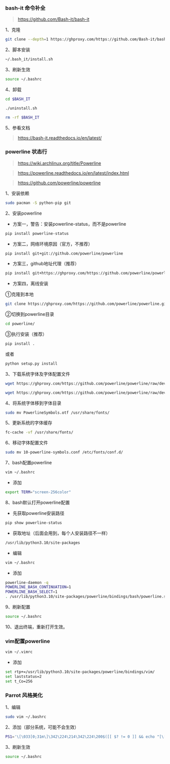 ### bash-it 命令补全

> https://github.com/Bash-it/bash-it

1、克隆

```sh
git clone --depth=1 https://ghproxy.com/https://github.com/Bash-it/bash-it.git ~/.bash_it
```

2、脚本安装

```sh
~/.bash_it/install.sh
```

3、刷新生效

```sh
source ~/.bashrc
```

4、卸载

```sh
cd $BASH_IT
```

```sh
./uninstall.sh
```

```sh
rm -rf $BASH_IT
```

5、参看文档

> https://bash-it.readthedocs.io/en/latest/

### powerline 状态行

> https://wiki.archlinux.org/title/Powerline

> https://powerline.readthedocs.io/en/latest/index.html

> https://github.com/powerline/powerline

1、安装依赖

```sh
sudo pacman -S python-pip git
```

2、安装powerline

- 方案一，警告：安装powerline-status，而不是powerline

```sh
pip install powerline-status
```

- 方案二，网络环境原因（官方，不推荐）

```sh
pip install git+git://github.com/powerline/powerline
```

- 方案三，github地址代理（推荐）

```sh
pip install git+https://ghproxy.com/https://github.com/powerline/powerline.git
```

- 方案四，离线安装

①克隆到本地

```sh
git clone https://ghproxy.com/https://github.com/powerline/powerline.git
```

②切换到powerline目录

```sh
cd powerline/
```

③执行安装（推荐）

```sh
pip install .
```

或者

```sh
python setup.py install
```

3、下载系统字体及字体配置文件

```sh
wget https://ghproxy.com/https://github.com/powerline/powerline/raw/develop/font/PowerlineSymbols.otf
```

```sh
wget https://ghproxy.com/https://github.com/powerline/powerline/raw/develop/font/10-powerline-symbols.conf
```

4、将系统字体移到字体目录

```sh
sudo mv PowerlineSymbols.otf /usr/share/fonts/
```
5、更新系统的字体缓存

```sh
fc-cache -vf /usr/share/fonts/
```

6、移动字体配置文件

```sh
sudo mv 10-powerline-symbols.conf /etc/fonts/conf.d/
```

7、bash配置powerline

```sh
vim ~/.bashrc
```

- 添加

```sh
export TERM="screen-256color"
```

8、bash默认打开powerline配置

- 先获取powerline安装路径

```sh
pip show powerline-status
```

- 获取地址（后面会用到，每个人安装路径不一样）

```sh
/usr/lib/python3.10/site-packages
```

- 编辑

```sh
vim ~/.bashrc
```

- 添加

```sh
powerline-daemon -q
POWERLINE_BASH_CONTINUATION=1
POWERLINE_BASH_SELECT=1
. /usr/lib/python3.10/site-packages/powerline/bindings/bash/powerline.sh
```

9、刷新配置

```sh
source ~/.bashrc
```

10、退出终端，重新打开生效。

### vim配置powerline

```sh
vim ~/.vimrc
```

- 添加

```sh
set rtp+=/usr/lib/python3.10/site-packages/powerline/bindings/vim/
set laststatus=2
set t_Co=256
```

### Parrot 风格美化

1、编辑

```sh
sudo vim ~/.bashrc
```

2、添加（部分系统，可能不会生效）

```sh
PS1='\[\033[0;31m\]\342\224\214\342\224\200$([[ $? != 0 ]] && echo "[\[\033[0;31m\]\342\234\227\[\033[0;37m\]]\342\224\200")[\[\033[0;39m\]\u\[\033[01;33m\]@\[\033[01;96m\]\h\[\033[0;31m\]]\342\224\200[\[\033[0;32m\]\w\[\033[0;31m\]]\n\[\033[0;31m\]\342\224\224\342\224\200\342\224\200\342\225\274 \[\033[0m\]\[\e[01;33m\]\$\[\e[0m\]'
```

3、刷新生效

```sh
source ~/.bashrc
```